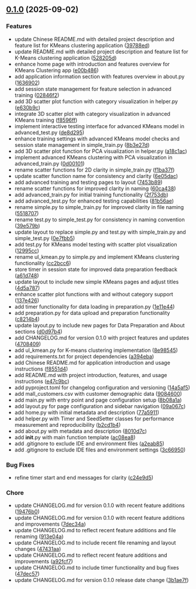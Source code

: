 <!-- insertion marker -->
<a name="0.1.0"></a>

## [0.1.0](https://github.com///compare/b18ac57c76f233266b31595524bf01a39c9059e3...0.1.0) (2025-09-02)

### Features

- update Chinese README.md with detailed project description and feature list for KMeans clustering application ([39788ed](https://github.com///commit/39788eded3b7723af9bca500a392ca5fe139b5f0))
- update README.md with detailed project description and feature list for K-Means clustering application ([528205d](https://github.com///commit/528205d0c5cd6ae168e6cfb1bc11088d2b36d0cf))
- enhance home page with introduction and features overview for KMeans Clustering app ([e00b486](https://github.com///commit/e00b48683048704cc7760978b14099fc529d45f7))
- add application information section with features overview in about.py ([1636902](https://github.com///commit/163690287aca8e6ec0db92692e22897eb4ef0097))
- add session state management for feature selection in advanced training ([02846f2](https://github.com///commit/02846f2c23a0f0e1c0752f35ef75786e8cc7b2f8))
- add 3D scatter plot function with category visualization in helper.py ([e630b9c](https://github.com///commit/e630b9c6c35a7fe1acea812d068df5d1d2298ee4))
- integrate 3D scatter plot with category visualization in advanced KMeans training ([f8596ff](https://github.com///commit/f8596ff8f107082d65648089d1340c1c57e228a1))
- implement interactive testing interface for advanced KMeans model in advanced_test.py ([de8d295](https://github.com///commit/de8d29599c04d6855b0ef36c901f9728f54f78e3))
- enhance training settings with advanced KMeans model checks and session state management in simple_train.py ([8b3e27d](https://github.com///commit/8b3e27d6f45814630eb7cf9414a9d55bddc8fd18))
- add 3D scatter plot function for PCA visualization in helper.py ([a18c1ac](https://github.com///commit/a18c1acc7119caef1e619eeba7567afba4c56027))
- implement advanced KMeans clustering with PCA visualization in advanced_train.py ([0d00101](https://github.com///commit/0d00101ee4f36eb3ee97d79d0b065753e3ff7d22))
- rename scatter functions for 2D clarity in simple_train.py ([f1ba37f](https://github.com///commit/f1ba37f0c3fb05d5de6cb6c1b68e2878bf37a03c))
- update scatter function name for consistency and clarity ([6e05dac](https://github.com///commit/6e05dacdfa8aec152d960f7e2ac02eceb0447c9a))
- add advanced training and testing pages to layout ([7453b89](https://github.com///commit/7453b898e700bce811eff1e16b931ccade4e87db))
- rename scatter functions for improved clarity in naming ([60ca438](https://github.com///commit/60ca438a69ebcb7e57529e59c74aced288902972))
- add advanced_train.py for initial training functionality ([2f753db](https://github.com///commit/2f753dbdb3bb0fd9d996dbb822df6db43f9914e3))
- add advanced_test.py for enhanced testing capabilities ([81b56ae](https://github.com///commit/81b56aea6356371be0ba727bec3cfdcfcf667e12))
- rename simple.py to simple_train.py for improved clarity in file naming ([5518707](https://github.com///commit/5518707d91f03bc3e5b7ad00086020fdb91d5b28))
- rename test.py to simple_test.py for consistency in naming convention ([39e579b](https://github.com///commit/39e579b64eae56224a53bfa08b110a73f5c24105))
- update layout to replace simple.py and test.py with simple_train.py and simple_test.py ([0e7fbb5](https://github.com///commit/0e7fbb584ec8d0ec0047181c7a258df1ff0e4965))
- add test.py for KMeans model testing with scatter plot visualization ([12995cc](https://github.com///commit/12995cc21cb4b6ce1bf413bf2a78bc4aec68ffd7))
- rename ul_kmean.py to simple.py and implement KMeans clustering functionality ([cc2bcc6](https://github.com///commit/cc2bcc63fc94af606d0c602ac3bbc04ba11e33e7))
- store timer in session state for improved data preparation feedback ([a61d748](https://github.com///commit/a61d74827fd4c113ca8ae80d5520a6744957f88d))
- update layout to include new simple KMeans pages and adjust titles ([4d5a787](https://github.com///commit/4d5a78741a9b9bbfcea90fee216bc1fac2cc3c26))
- enhance scatter plot functions with and without category support ([137e426](https://github.com///commit/137e42626d697b19c80699f9fdc6679ab544317e))
- add timer functionality for data loading in preparation.py ([1e11e44](https://github.com///commit/1e11e44e7d3ca7496b277fb4beaab7b560505bb9))
- add preparation.py for data upload and preparation functionality ([c8214b4](https://github.com///commit/c8214b40faf280325659a53bc469a61809d9ca25))
- update layout.py to include new pages for Data Preparation and About sections ([d0d97b4](https://github.com///commit/d0d97b408f76ade7b58730f82f7cf3daf0cb72ee))
- add CHANGELOG.md for version 0.1.0 with project features and updates ([4708409](https://github.com///commit/4708409b16533946bb9574df8d5eb2f7b65f7174))
- add ul_kmean.py for K-means clustering implementation ([8e98545](https://github.com///commit/8e98545bede170a0b4f809eca6f9aa37c103dbe6))
- add requirements.txt for project dependencies ([a394eba](https://github.com///commit/a394eba7ee226b823223a1648e0b669d34c779cc))
- add Chinese README.md for application introduction and usage instructions ([f8551d4](https://github.com///commit/f8551d4214dc8637748a583c0ffcbf96f62022f6))
- add README.md with project introduction, features, and usage instructions ([e47c9bc](https://github.com///commit/e47c9bcf2875bc36d9c774587c09857ccb125828))
- add pyproject.toml for changelog configuration and versioning ([14a5af5](https://github.com///commit/14a5af54b69670d2e398dc9ddb0496413a463092))
- add mall_customers.csv with customer demographic data ([9084600](https://github.com///commit/9084600bea0cc0787ed6b5af5ed2ce74a69b6f32))
- add main.py with entry point and page configuration setup ([8b08a1a](https://github.com///commit/8b08a1a2309703973924b65513545715443a1fa5))
- add layout.py for page configuration and sidebar navigation ([09a067c](https://github.com///commit/09a067cbb16e28e2066f62ecfb9b88fa1feb6070))
- add home.py with initial metadata and description ([77a5911](https://github.com///commit/77a59111185fe67a4987f80c374d54d38d6201c4))
- add helper.py with Timer and SeedSetter classes for performance measurement and reproducibility ([b2cd1b4](https://github.com///commit/b2cd1b471d890557266fc26f5df1349c82af4f7e))
- add about.py with metadata and description ([8010d7c](https://github.com///commit/8010d7c2c6d7e10448bb7a2385f0a3ddd565a5f1))
- add __init__.py with main function template ([ac08ea8](https://github.com///commit/ac08ea83a096f3921661bd1b270daaa3b9ccac2c))
- add .gitignore to exclude IDE and environment files ([a2eab85](https://github.com///commit/a2eab8556b280b02981cba1bfd5cf594e569b720))
- add .gitignore to exclude IDE files and environment settings ([3c66950](https://github.com///commit/3c66950f0242ec7823210fe83dae1e3eec947173))

### Bug Fixes

- refine timer start and end messages for clarity ([c24e9d5](https://github.com///commit/c24e9d5fcf31dd12092fb067730f849edbe197f3))

### Chore

- update CHANGELOG.md for version 0.1.0 with recent feature additions ([19476b0](https://github.com///commit/19476b07e0255dc95c98d48e6b8c6bf78193ded3))
- update CHANGELOG.md for version 0.1.0 with recent feature additions and improvements ([7dec34a](https://github.com///commit/7dec34a1ff7d1efabf1030166705ccb1eaabfb35))
- update CHANGELOG.md to reflect recent feature additions and file renaming ([913e04a](https://github.com///commit/913e04adfd2e7e95dda8524aac3ff2a269d13992))
- update CHANGELOG.md to include recent file renaming and layout changes ([47431aa](https://github.com///commit/47431aad31ec475a84bc8126dabf821d2333ca8b))
- update CHANGELOG.md to reflect recent feature additions and improvements ([a92fcf7](https://github.com///commit/a92fcf7767a18e6bae4bb7f479cee6296b03ded3))
- update CHANGELOG.md to include timer functionality and bug fixes ([47dec57](https://github.com///commit/47dec57ff1a8b300bad37a7066211b5ee65fdfa8))
- update CHANGELOG.md for version 0.1.0 release date change ([3b1ae7f](https://github.com///commit/3b1ae7fec8d1215436fba387a27cb8ba33884470))

